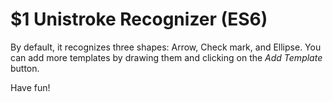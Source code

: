 # $1 Unistroke Recognizer (ES6)

By default, it recognizes three shapes: Arrow, Check mark, and Ellipse. You can add more templates by drawing them and clicking on the _Add Template_ button.

Have fun!
